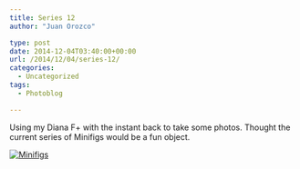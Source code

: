 ```yaml
---
title: Series 12
author: "Juan Orozco" 

type: post
date: 2014-12-04T03:40:00+00:00
url: /2014/12/04/series-12/
categories:
  - Uncategorized
tags:
  - Photoblog

---
```

Using my Diana F+ with the instant back to take some photos. Thought the current series of Minifigs would be a fun object.

[<img src="https://i1.wp.com/m.juanorozco.com/photos/2014/12/Series12+-+12-2014.medium.jpg?w=580" alt="Minifigs" data-recalc-dims="1" />][1]

 [1]: http://m.juanorozco.com/photos/2014/12/Series12+-+12-2014.large.jpg